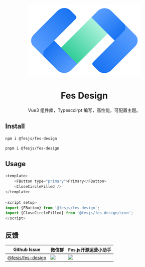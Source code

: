 <p align="center">
  <a href="https://fes-design-4gvn317r3b6bfe17-1254145788.ap-shanghai.app.tcloudbase.com/">
    <img width="362" src="./docs/public/images/fes-logo.svg">
  </a>
</p>

<h1 align="center">Fes Design</h1>

<div align="center">

Vue3 组件库，Typesccirpt 编写，高性能，可配置主题。
</div>

## Install

```bash
npm i @fesjs/fes-design
```

```bash
pnpm i @fesjs/fes-design
```

## Usage

```js
<template>
    <FButton type="primary">Primary</FButton>
    <CloseCircleFilled />
</template>

<script setup>
import {FButton} from '@fesjs/fes-design';
import {CloseCircleFilled} from '@fesjs/fes-design/icon';
</script>
```

## 反馈

| Github Issue  | 微信群 | Fes.js开源运营小助手 |
| --- | --- | --- |
| [@fesjs/fes-design](../../issues) | <img src="https://i.loli.net/2020/09/11/2XhKtPZd6NFVbDE.png" width="250" /> | <img src="https://i.loli.net/2020/09/16/sxwr62CKhmYOUyV.jpg" height="250"/> 
